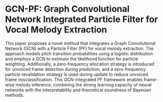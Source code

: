 # GCN-PF: Graph Convolutional Network Integrated Particle Filter for Vocal Melody Extraction
This paper proposes a novel method that integrates a Graph Convolutional Network (GCN) with a Particle Filter (PF) for vocal melody extraction. The approach models pitch transition probabilities using a logistic distribution and employs a GCN to estimate the likelihood function for particle weighting. Additionally, a zero-frequency allocation strategy is introduced for unvoiced frame detection during prediction, and a zero-frequency particle revalidation strategy is used during update to reduce unvoiced frame misclassification. This GCN-integrated PF framework enables frame-wise melody inference, combining the strong learning capacity of neural networks with the interpretability and theoretical soundness of Bayesian methods. 
